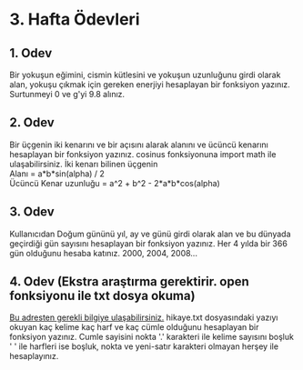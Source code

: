 # 3. Hafta Ödevleri

## 1. Odev

Bir yokuşun eğimini, cismin kütlesini ve yokuşun uzunluğunu girdi olarak alan,
yokuşu çıkmak için gereken enerjiyi hesaplayan bir fonksiyon yazınız. Surtunmeyi 0 ve g'yi
9.8 alınız.

## 2. Odev

Bir üçgenin iki kenarını ve bir açısını alarak alanını ve ücüncü kenarını hesaplayan bir fonksiyon yazınız.
cosinus fonksiyonuna import math ile ulaşabilirsiniz.
İki kenarı bilinen üçgenin\
Alanı = a\*b\*sin(alpha) / 2\
Ücüncü Kenar uzunluğu = a^2 + b^2 - 2\*a\*b\*cos(alpha)

## 3. Odev

Kullanıcıdan Doğum gününü yıl, ay ve günü girdi olarak alan ve bu dünyada geçirdiği gün sayısını hesaplayan bir fonksiyon yazınız.
Her 4 yılda bir 366 gün olduğunu hesaba katınız. 2000, 2004, 2008...

## 4. Odev (Ekstra araştırma gerektirir. open fonksiyonu ile txt dosya okuma)

[Bu adresten gerekli bilgiye ulaşabilirsiniz.](https://www.geeksforgeeks.org/how-to-read-from-a-file-in-python/)
hikaye.txt dosyasındaki yazıyı okuyan kaç kelime kaç harf ve kaç cümle olduğunu hesaplayan bir fonksiyon yazınız.
Cumle sayisini nokta '.' karakteri ile kelime sayısını boşluk ' ' ile harfleri ise boşluk, nokta ve yeni-satır karakteri olmayan herşey ile hesaplayınız.
